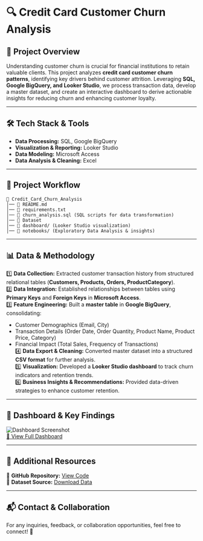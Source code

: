 # **🔍 Credit Card Customer Churn Analysis**

## **📌 Project Overview**
Understanding customer churn is crucial for financial institutions to retain valuable clients. This project analyzes **credit card customer churn patterns**, identifying key drivers behind customer attrition. Leveraging **SQL, Google BigQuery, and Looker Studio**, we process transaction data, develop a master dataset, and create an interactive dashboard to derive actionable insights for reducing churn and enhancing customer loyalty.

---

## **🛠 Tech Stack & Tools**
- **Data Processing:** SQL, Google BigQuery  
- **Visualization & Reporting:** Looker Studio  
- **Data Modeling:** Microsoft Access  
- **Data Analysis & Cleaning:** Excel  

---

## **📂 Project Workflow**
```
📁 Credit_Card_Churn_Analysis  
│── 📜 README.md  
│── 📜 requirements.txt  
│── 📜 churn_analysis.sql (SQL scripts for data transformation)  
│── 📁 Dataset  
│── 📁 dashboard/ (Looker Studio visualization)  
│── 📁 notebooks/ (Exploratory Data Analysis & insights)  
```

---

## **📊 Data & Methodology**
1️⃣ **Data Collection:** Extracted customer transaction history from structured relational tables (**Customers, Products, Orders, ProductCategory**).  
2️⃣ **Data Integration:** Established relationships between tables using **Primary Keys** and **Foreign Keys** in **Microsoft Access**.  
3️⃣ **Feature Engineering:** Built a **master table** in **Google BigQuery**, consolidating:
   - Customer Demographics (Email, City)  
   - Transaction Details (Order Date, Order Quantity, Product Name, Product Price, Category)  
   - Financial Impact (Total Sales, Frequency of Transactions)  
4️⃣ **Data Export & Cleaning:** Converted master dataset into a structured **CSV format** for further analysis.  
5️⃣ **Visualization:** Developed a **Looker Studio dashboard** to track churn indicators and retention trends.  
6️⃣ **Business Insights & Recommendations:** Provided data-driven strategies to enhance customer retention.

---

## **📸 Dashboard & Key Findings**
![Dashboard Screenshot](https://your-dashboard-image-link.com)  
[🔗 View Full Dashboard](https://lookerstudio.google.com/reporting/aa9ecf4b-046d-4928-b00a-3f8cd1e55a79)  

---

## **📂 Additional Resources**
🔗 **GitHub Repository:** [View Code](#)  
📜 **Dataset Source:** [Download Data](#)  

---

## **📬 Contact & Collaboration**
For any inquiries, feedback, or collaboration opportunities, feel free to connect! 🚀
